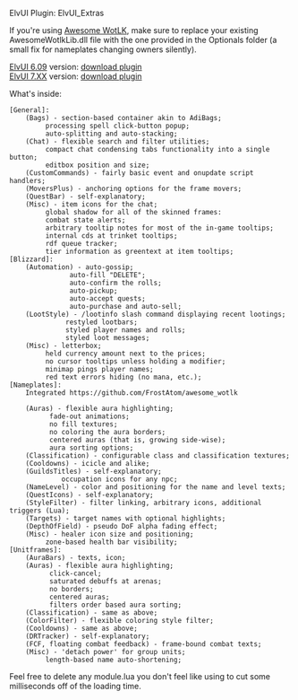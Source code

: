 ElvUI Plugin: ElvUI_Extras

If you're using [Awesome WotLK](https://github.com/FrostAtom/awesome_wotlk), make sure to replace your existing AwesomeWotlkLib.dll file with the one provided in the Optionals folder (a small fix for nameplates changing owners silently).

[ElvUI 6.09](https://github.com/ElvUI-WotLK/ElvUI) version: [download plugin](https://github.com/noname08662/ElvUI_Extras/releases/download/1.10/ElvUI_Extras.ElvUI.6.09.zip)<br>
[ElvUI 7.XX](https://github.com/Crumdidlyumshis/ElvUI) version: [download plugin](https://github.com/noname08662/ElvUI_Extras/releases/download/1.10/ElvUI_Extras.ElvUI.7.zip)

What's inside:
```
[General]:
	(Bags) - section-based container akin to AdiBags;
		 processing spell click-button popup;
		 auto-splitting and auto-stacking;
	(Chat) - flexible search and filter utilities;
		 compact chat condensing tabs functionality into a single button;
		 editbox position and size;
	(CustomCommands) - fairly basic event and onupdate script handlers;
	(MoversPlus) - anchoring options for the frame movers;
	(QuestBar) - self-explanatory;
	(Misc) - item icons for the chat;
		 global shadow for all of the skinned frames:
		 combat state alerts;
		 arbitrary tooltip notes for most of the in-game tooltips;
		 internal cds at trinket tooltips;
		 rdf queue tracker;
		 tier information as greentext at item tooltips;
[Blizzard]:
	(Automation) - auto-gossip;
		       auto-fill "DELETE";
		       auto-confirm the rolls;
		       auto-pickup;
		       auto-accept quests;
		       auto-purchase and auto-sell;
	(LootStyle) - /lootinfo slash command displaying recent lootings;
		      restyled lootbars;
		      styled player names and rolls;
		      styled loot messages;
	(Misc) - letterbox;
		 held currency amount next to the prices;
		 no cursor tooltips unless holding a modifier;
		 minimap pings player names;
		 red text errors hiding (no mana, etc.);
[Nameplates]:
	Integrated https://github.com/FrostAtom/awesome_wotlk
	
	(Auras) - flexible aura highlighting;
		  fade-out animations;
		  no fill textures;
		  no coloring the aura borders;
		  centered auras (that is, growing side-wise);
		  aura sorting options;
	(Classification) - configurable class and classification textures;
	(Cooldowns) - icicle and alike;
	(GuildsTitles) - self-explanatory;
			 occupation icons for any npc;
	(NameLevel) - color and positioning for the name and level texts;
	(QuestIcons) - self-explanatory;
	(StyleFilter) - filter linking, arbitrary icons, additional triggers (Lua);
	(Targets) - target names with optional highlights;
	(DepthOfField) - pseudo DoF alpha fading effect;
	(Misc) - healer icon size and positioning;
		 zone-based health bar visibility;
[Unitframes]:
	(AuraBars) - texts, icon;
	(Auras) - flexible aura highlighting;
		  click-cancel;
		  saturated debuffs at arenas;
		  no borders;
		  centered auras;
		  filters order based aura sorting;
	(Classification) - same as above;
	(ColorFilter) - flexible coloring style filter;
	(Cooldowns) - same as above;
	(DRTracker) - self-explanatory;
	(FCF, floating combat feedback) - frame-bound combat texts;
	(Misc) - 'detach power' for group units;
		 length-based name auto-shortening;
```

Feel free to delete any module.lua you don't feel like using to cut some milliseconds off of the loading time.
